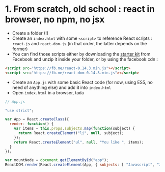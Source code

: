 # 1. From scratch, old school : react in browser, no npm, no jsx

- Create a folder (!)
- Create an `index.html` with some `<script>` to reference React scripts : `react.js` and `react-dom.js` (in that order, the latter depends on the former)
- You can find those scripts either by downloading the [starter kit](https://facebook.github.io/react/downloads/react-0.14.3.zip) from Facebook and unzip it inside your folder, or by using the facebook cdn :
```html
<script src="https://fb.me/react-0.14.3.min.js"></script>
<script src="https://fb.me/react-dom-0.14.3.min.js"></script>
```
- Create an `App.js` with some basic React code (for now, using ES5, no need of anything else) and add it into `index.html`
- Open `index.html` in a browser, tada

```js
// App.js

"use strict";

var App = React.createClass({
  render: function() {
    var items = this.props.subjects.map(function(subject) {
      return React.createElement("li", null, subject);
    });
    return React.createElement("ul", null, "You like ", items);
  }
});

var mountNode = document.getElementById("app");
ReactDOM.render(React.createElement(App, { subjects: [ "Javascript", "Java" ] }), mountNode);
```


